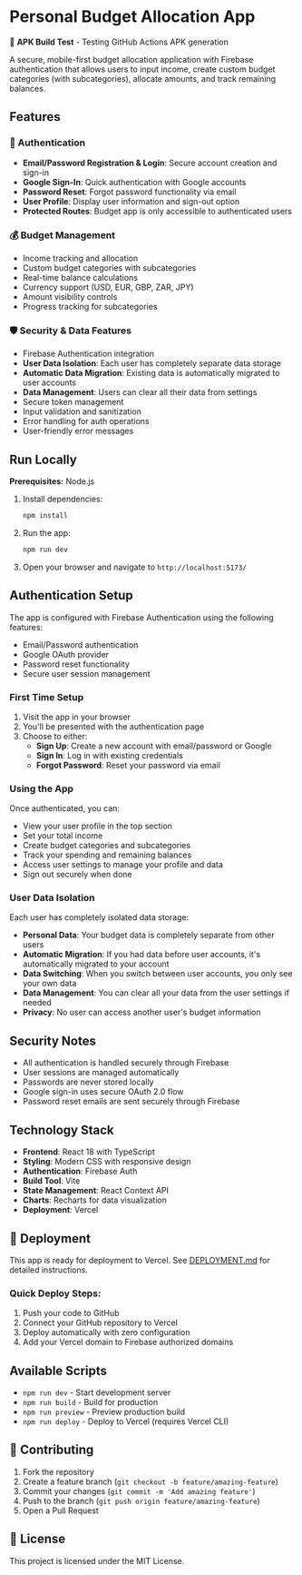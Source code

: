 # Personal Budget Allocation App

🚀 **APK Build Test** - Testing GitHub Actions APK generation

A secure, mobile-first budget allocation application with Firebase authentication that allows users to input income, create custom budget categories (with subcategories), allocate amounts, and track remaining balances.

## Features

### 🔐 Authentication
- **Email/Password Registration & Login**: Secure account creation and sign-in
- **Google Sign-In**: Quick authentication with Google accounts
- **Password Reset**: Forgot password functionality via email
- **User Profile**: Display user information and sign-out option
- **Protected Routes**: Budget app is only accessible to authenticated users

### 💰 Budget Management
- Income tracking and allocation
- Custom budget categories with subcategories
- Real-time balance calculations
- Currency support (USD, EUR, GBP, ZAR, JPY)
- Amount visibility controls
- Progress tracking for subcategories

### 🛡️ Security & Data Features
- Firebase Authentication integration
- **User Data Isolation**: Each user has completely separate data storage
- **Automatic Data Migration**: Existing data is automatically migrated to user accounts
- **Data Management**: Users can clear all their data from settings
- Secure token management
- Input validation and sanitization
- Error handling for auth operations
- User-friendly error messages

## Run Locally

**Prerequisites:** Node.js

1. Install dependencies:
   ```bash
   npm install
   ```

2. Run the app:
   ```bash
   npm run dev
   ```

3. Open your browser and navigate to `http://localhost:5173/`

## Authentication Setup

The app is configured with Firebase Authentication using the following features:
- Email/Password authentication
- Google OAuth provider
- Password reset functionality
- Secure user session management

### First Time Setup
1. Visit the app in your browser
2. You'll be presented with the authentication page
3. Choose to either:
   - **Sign Up**: Create a new account with email/password or Google
   - **Sign In**: Log in with existing credentials
   - **Forgot Password**: Reset your password via email

### Using the App
Once authenticated, you can:
- View your user profile in the top section
- Set your total income
- Create budget categories and subcategories
- Track your spending and remaining balances
- Access user settings to manage your profile and data
- Sign out securely when done

### User Data Isolation
Each user has completely isolated data storage:
- **Personal Data**: Your budget data is completely separate from other users
- **Automatic Migration**: If you had data before user accounts, it's automatically migrated to your account
- **Data Switching**: When you switch between user accounts, you only see your own data
- **Data Management**: You can clear all your data from the user settings if needed
- **Privacy**: No user can access another user's budget information

## Security Notes

- All authentication is handled securely through Firebase
- User sessions are managed automatically
- Passwords are never stored locally
- Google sign-in uses secure OAuth 2.0 flow
- Password reset emails are sent securely through Firebase

## Technology Stack

- **Frontend**: React 18 with TypeScript
- **Styling**: Modern CSS with responsive design
- **Authentication**: Firebase Auth
- **Build Tool**: Vite
- **State Management**: React Context API
- **Charts**: Recharts for data visualization
- **Deployment**: Vercel

## 🚀 Deployment

This app is ready for deployment to Vercel. See [DEPLOYMENT.md](./DEPLOYMENT.md) for detailed instructions.

### Quick Deploy Steps:
1. Push your code to GitHub
2. Connect your GitHub repository to Vercel
3. Deploy automatically with zero configuration
4. Add your Vercel domain to Firebase authorized domains

## Available Scripts

- `npm run dev` - Start development server
- `npm run build` - Build for production
- `npm run preview` - Preview production build
- `npm run deploy` - Deploy to Vercel (requires Vercel CLI)

## 🤝 Contributing

1. Fork the repository
2. Create a feature branch (`git checkout -b feature/amazing-feature`)
3. Commit your changes (`git commit -m 'Add amazing feature'`)
4. Push to the branch (`git push origin feature/amazing-feature`)
5. Open a Pull Request

## 📄 License

This project is licensed under the MIT License.
